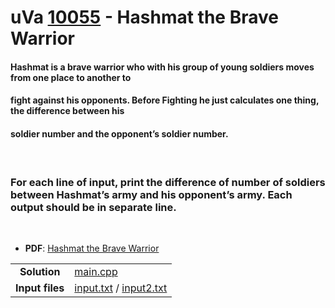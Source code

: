 # uVa [10055](https://onlinejudge.org/index.php?option=com_onlinejudge&Itemid=8&page=show_problem&problem=996) - Hashmat the Brave Warrior

#### Hashmat is a brave warrior who with his group of young soldiers moves from one place to another to
#### fight against his opponents. Before Fighting he just calculates one thing, the difference between his
#### soldier number and the opponent’s soldier number. 
<br>

### **For each line of input, print the difference of number of soldiers between Hashmat’s army and his opponent’s army. Each output should be in separate line.**
<br>



* **PDF**: [Hashmat the Brave Warrior](https://github.com/asaiahL9/4883-PT-Logan/blob/main/Assignments/P10055/p10055.pdf)

| |   |
| :---: | ----------- |
|**Solution**  |[main.cpp](https://github.com/asaiahL9/4883-PT-Logan/blob/main/Assignments/P10055/main.cpp)             |
|**Input files**      |  [input.txt](https://github.com/asaiahL9/4883-PT-Logan/blob/main/Assignments/P10055/input.txt) / [input2.txt](https://github.com/asaiahL9/4883-PT-Logan/blob/main/Assignments/P10055/input2.txt)| 
